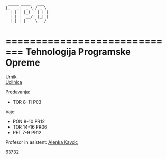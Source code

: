 
	 _____ ____   ___  
	|_   _|  _ \ / _ \ 
	  | | | |_) | | | |
	  | | |  __/| |_| |
	  |_| |_|    \___/ 
                  
=============================
Tehnologija Programske Opreme
=============================

[Urnik](https://urnik.fri.uni-lj.si/timetable/2014_2015_zimski/allocations?subject=63732)  
[Ucilnica]()  

Predavanja: 

- TOR 8-11 P03  

Vaje: 

- PON 8-10 PR12
- TOR 14-16 PR06
- PET 7-9 PR12

Profesor in asistent: [Alenka Kavcic](http://www.fri.uni-lj.si/si/alenka-kavcic/)  

63732



